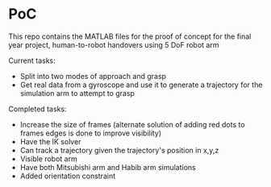 # PoC
This repo contains the MATLAB files for the proof of concept for the final year project, human-to-robot handovers using 5 DoF robot arm

Current tasks:
- Split into two modes of approach and grasp
- Get real data from a gyroscope and use it to generate a trajectory for the simulation arm to attempt to grasp

Completed tasks:
- Increase the size of frames (alternate solution of adding red dots to frames edges is done to improve visibility)
- Have the IK solver
- Can track a trajectory given the trajectory's position in x,y,z
- Visible robot arm
- Have both Mitsubishi arm and Habib arm simulations 
- Added orientation constraint
